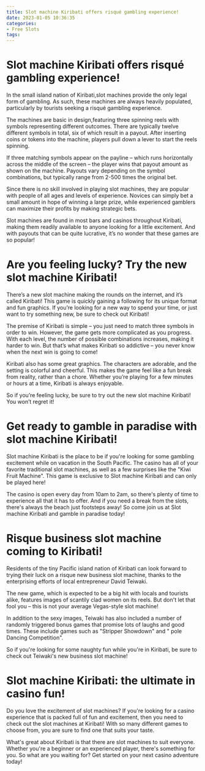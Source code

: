```yaml
---
title: Slot machine Kiribati offers risqué gambling experience!
date: 2023-01-05 10:36:35
categories:
- Free Slots
tags:
---
```



#  Slot machine Kiribati offers risqué gambling experience!

In the small island nation of Kiribati,slot machines provide the only legal form of gambling. As such, these machines are always heavily populated, particularly by tourists seeking a risqué gambling experience.

The machines are basic in design,featuring three spinning reels with symbols representing different outcomes. There are typically twelve different symbols in total, six of which result in a payout. After inserting coins or tokens into the machine, players pull down a lever to start the reels spinning.

If three matching symbols appear on the payline – which runs horizontally across the middle of the screen – the player wins that payout amount as shown on the machine. Payouts vary depending on the symbol combinations, but typically range from 2-500 times the original bet.

Since there is no skill involved in playing slot machines, they are popular with people of all ages and levels of experience. Novices can simply bet a small amount in hope of winning a large prize, while experienced gamblers can maximize their profits by making strategic bets.

Slot machines are found in most bars and casinos throughout Kiribati, making them readily available to anyone looking for a little excitement. And with payouts that can be quite lucrative, it’s no wonder that these games are so popular!

#  Are you feeling lucky? Try the new slot machine Kiribati!

There’s a new slot machine making the rounds on the internet, and it’s called Kiribati! This game is quickly gaining a following for its unique format and fun graphics. If you’re looking for a new way to spend your time, or just want to try something new, be sure to check out Kiribati!

The premise of Kiribati is simple – you just need to match three symbols in order to win. However, the game gets more complicated as you progress. With each level, the number of possible combinations increases, making it harder to win. But that’s what makes Kiribati so addictive – you never know when the next win is going to come!

Kiribati also has some great graphics. The characters are adorable, and the setting is colorful and cheerful. This makes the game feel like a fun break from reality, rather than a chore. Whether you’re playing for a few minutes or hours at a time, Kiribati is always enjoyable.

So if you’re feeling lucky, be sure to try out the new slot machine Kiribati! You won’t regret it!

#  Get ready to gamble in paradise with slot machine Kiribati!

Slot machine Kiribati is the place to be if you're looking for some gambling excitement while on vacation in the South Pacific. The casino has all of your favorite traditional slot machines, as well as a few surprises like the "Kiwi Fruit Machine". This game is exclusive to Slot machine Kiribati and can only be played here!

The casino is open every day from 10am to 2am, so there's plenty of time to experience all that it has to offer. And if you need a break from the slots, there's always the beach just footsteps away! So come join us at Slot machine Kiribati and gamble in paradise today!

#  Risque business slot machine coming to Kiribati!

Residents of the tiny Pacific island nation of Kiribati can look forward to trying their luck on a risque new business slot machine, thanks to the enterprising efforts of local entrepreneur David Teiwaki.

The new game, which is expected to be a big hit with locals and tourists alike, features images of scantily clad women on its reels. But don't let that fool you – this is not your average Vegas-style slot machine!

In addition to the sexy images, Teiwaki has also included a number of randomly triggered bonus games that promise lots of laughs and good times. These include games such as "Stripper Showdown" and " pole Dancing Competition".

So if you're looking for some naughty fun while you're in Kiribati, be sure to check out Teiwaki's new business slot machine!

#  Slot machine Kiribati: the ultimate in casino fun!

Do you love the excitement of slot machines? If you're looking for a casino experience that is packed full of fun and excitement, then you need to check out the slot machines at Kiribati! With so many different games to choose from, you are sure to find one that suits your taste.

What's great about Kiribati is that there are slot machines to suit everyone. Whether you're a beginner or an experienced player, there's something for you. So what are you waiting for? Get started on your next casino adventure today!